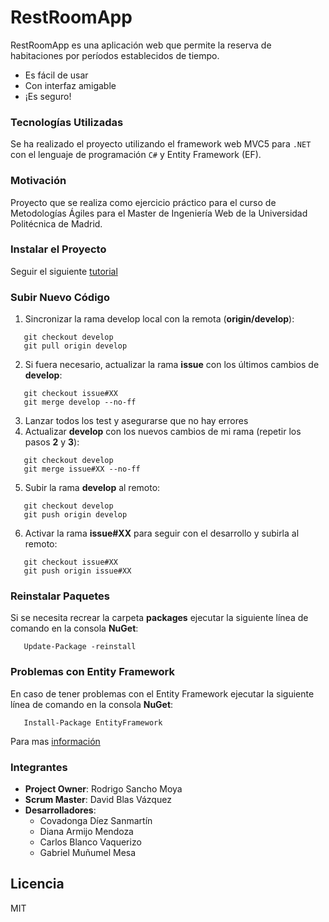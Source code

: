 # RestRoomApp

RestRoomApp es una aplicación web que permite la reserva de habitaciones por períodos establecidos de tiempo. 

  - Es fácil de usar
  - Con interfaz amigable
  - ¡Es seguro!
  
### Tecnologías Utilizadas
Se ha realizado el proyecto utilizando el framework web MVC5 para `.NET` con el lenguaje de programación `C#` y Entity Framework (EF). 

### Motivación
Proyecto que se realiza como ejercicio práctico para el curso de Metodologías Ágiles para el Master de Ingeniería Web de la Universidad Politécnica de Madrid. 

### Instalar el Proyecto
Seguir el siguiente [tutorial](https://docs.microsoft.com/en-us/vsts/git/tutorial/clone?view=vsts&tabs=visual-studio)

### Subir Nuevo Código
1. Sincronizar la rama develop local con la remota (**origin/develop**):
```
   git checkout develop
   git pull origin develop
````
2. Si fuera necesario, actualizar la rama **issue** con los últimos cambios de **develop**:
```
   git checkout issue#XX
   git merge develop --no-ff
```
3. Lanzar todos los test y asegurarse que no hay errores
4. Actualizar **develop** con los nuevos cambios de mi rama (repetir los pasos **2** y **3**):
```
   git checkout develop
   git merge issue#XX --no-ff
```
5. Subir la rama **develop** al remoto: 
```
   git checkout develop
   git push origin develop
```
6. Activar la rama **issue#XX** para seguir con el desarrollo y subirla al remoto:
```
   git checkout issue#XX
   git push origin issue#XX
```

### Reinstalar Paquetes
Si se necesita recrear la carpeta **packages** ejecutar la siguiente línea de comando en la consola **NuGet**:
```
   Update-Package -reinstall
```

### Problemas con Entity Framework
En caso de tener problemas con el Entity Framework ejecutar la siguiente línea de comando en la consola **NuGet**:
```
   Install-Package EntityFramework
```

Para mas [información](https://msdn.microsoft.com/en-us/library/ee712906(v=vs.113).aspx)


### Integrantes
* **Project Owner**: Rodrigo Sancho Moya
* **Scrum Master**: David Blas Vázquez
* **Desarrolladores**:
  * Covadonga Díez Sanmartín
  * Diana Armijo Mendoza
  * Carlos Blanco Vaquerizo
  * Gabriel Muñumel Mesa

Licencia
----

MIT
